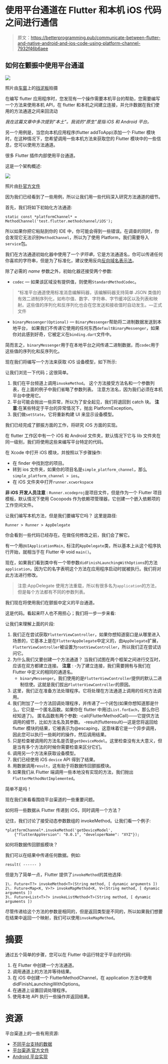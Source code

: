 # 使用平台通道在 Flutter 和本机 iOS 代码之间进行通信

> 原文：<https://betterprogramming.pub/communicate-between-flutter-and-native-android-and-ios-code-using-platform-channel-7932f46b6aee>

## 如何在颤振中使用平台通道

![](img/69d0fec28b73509e762e300b9fdaa617.png)

照片由[车窗](https://unsplash.com/@windows)上的[挡泥板](https://unsplash.com/)拍摄

在编写 flutter 应用程序时，您发现有一个操作需要本机平台的帮助，您需要编写一个方法来使用本机 API，在 flutter 和本机之间建立连接，并允许数据在我们使用的方法通道之间来回流动

*我在这篇文章中多次提到“本土”。我说的“原生”是指 iOS 和 Android 平台。*

另一个用例是，当您向本机应用程序(flutter addToApp)添加一个 Flutter 模块时，在这种情况下，您希望调用一些本机方法来获取您的 Flutter 模块中的一些信息，您可以使用方法通道。

很多 Flutter 插件内部使用平台通道。

这是一个架构概述:

![](img/6223c266cb4736b7e9e36ec1f8376923.png)

照片由[扑官方文件](https://docs.flutter.dev/development/platform-integration/platform-channels)

因为我们已经看到了一些用例，所以让我们用一些代码深入研究方法通道的细节。

首先，我们将如下初始化方法通道:

```
static const *platformChannel* = MethodChannel('test.flutter.methodchannel/iOS');
```

所以如果你把它粘贴到你的 IDE 中，你可能会得到一些错误。在调查的同时，你会发现它无法识别`MethodChannel`，所以为了使用 Platform，我们需要导入`service`包。

我们在方法通道初始化器中使用了一个*字符串*，它是方法通道名，你可以传递任何你喜欢的字符串，但是为了标准化，建议使用反向[反向域名表示法](https://en.wikipedia.org/wiki/Reverse_domain_name_notation)。

除了必需的 *name* 参数之外，初始化器还接受两个参数:

*   `codec` —
    如果该区域没有提供值，则使用`StandardMethodCodec`。

> “标准平台通道使用标准消息编解码器，该编解码器支持简单 JSON 类值的有效二进制序列化，如布尔值、数字、字符串、字节缓冲区以及列表和映射。这些值的序列化和反序列化也会在您发送和接收值时自动发生。—正式文件

*   `binaryMessenger(Optional)` —
    `BinaryMessenger`帮助将二进制数据发送到本地平台，
    如果我们不传递它使用的任何东西`defaultBinaryMessenger`，如果你对此感到好奇，它被定义在`binding.dart`文件中。

简而言之，`binaryMessenger`用于在本地平台之间传递二进制数据，而`codec`用于这些值的序列化和反序列化。

现在我们将编写一个方法来获取 iOS 设备模型，如下所示:

让我们浏览一下代码；这很简单。

1.  我们在平台频道上调用`invokeMethod`。
    这个方法接受方法名和一个参数列表，在上面的例子中我们省略了参数列表。
    注意方法名，因为我们必须在本机平台中使用它。
2.  平台可能会抛出一些异常，所以为了安全起见，我们将退回到 catch 块。
    **注意**:在某些特定于平台的异常情况下，抛出 PlatformException。
3.  我们做`setState`，它将重新构建 UI 来显示设备模型。

我们已经完成了颤振方面的工作，将研究 iOS 方面的实现。

在 flutter 工作区中有一个 iOS 和 Android 文件夹，默认情况下它与 lib 文件夹在同一级别，我们将使用这些来编写平台特定的代码。

在 Xcode 中打开 iOS 模块，并按照以下步骤操作:

*   在 finder 中找到您的项目。
*   转到 ios 文件夹，如果你的项目名是`simple_platform_channel`，那么`simple_platform_channel > ios`。
*   在 iOS 文件夹中打开`runner.xcworkspace`

**非 iOS 开发人员注意** : `Runner.xcodeproj`是项目文件，但是作为一个 Flutter 项目模板，默认情况下使用 Cocopods 作为依赖项管理器，它创建一个嵌入依赖项的工作空间文件。

让我们编写本机方法，但是我们要编写它吗？
这里是路径:

```
Runner > Runner > AppDelegate
```

你会看到一些代码已经存在。在做任何修改之前，我们会了解它。

有一个用`@UIApplicationMain,` 标注的`AppDelegate`类，所以基本上从这个程序执行开始，就相当于在 Flutter 中 void `main()`。

现在，如果我们看到类中有一个带参数`didFinishLaunchingWithOptions`的方法`application`，因为它的名字表明这个方法在应用程序启动时就被执行。我们将对此方法进行修改。

> 注意:AppDelegate 使用方法重载，所以有很多名为`application`的方法，但是每个方法都有不同的参数列表。

我们现在将使用我们在颤振中定义的平台通道。

这是代码。看起来吓人也不用担心；我们将一步一步来看:

让我们来理解上面的片段:

1.  我们正在尝试获取`FlutterViewController`，如果你想知道窗口是从哪里进入场景的，它基本上是在`FlutterAppDelegate`中定义的，由`AppDelegate`扩展，`FlutterViewController`被设置为`rootViewController`，所以我们正在尝试访问它。
2.  为什么我们又要创建一个方法通道？
    当我们试图在两个框架之间进行交互时，应该在双方都建立连接。
    **注意** :
    -为了建立连接，我们需要拥有与我们在 Flutter 中定义的相同的通道名。
    - `binaryMessenger`。我们使用的是`FlutterViewController`提供的默认二进制信使。这就是我们拔出`FlutterViewController`的原因。
3.  这里，我们正在准备方法处理程序。它将处理在方法通道上调用的任何方法调用。
4.  我们附加了一个方法回调处理程序，并传递了一个闭包(如果你想知道那是什么，它只是一个匿名函数。如果你在 flutter 中用过`List.forEach`，那么你已经知道了)。
    匿名函数有两个参数:
    -call(FlutterMethodCall)——它提供方法调用的细节，比如方法名及其参数。
    -result(flutteresult)—这是您将返回给 flutter 模块的结果，它被表示为@escaping，这意味着它是一个异步调用，因此您可以执行一些耗时的操作，然后调用结果。
5.  只是检查被调用的方法名是否是`getDeviceModel`。这里检查没有太大意义，但是当有多个方法的时候你需要检查来区分它们。
6.  调用另一个方法来获取设备模型。
7.  我们已经使用 iOS `device` API 得到了结果。
8.  用数据调用`result`，这有助于将数据传回颤振模块。
9.  如果我们从 Flutter 端调用一些本地没有实现的方法，我们抛出`FlutterMethodNotImplemented`。

简单不是吗！

现在我们来看看围绕平台渠道的一些重要问题。

如何将一些数据从 Flutter 传递到 iOS，同时调用一个方法？

记住，我们讨论了接受动态参数数组的 invokeMethod。让我们看一个例子:

```
*platformChannel*.invokeMethod('getDeviceModel',
    {"flutterAppVersion": "0.0.1", "developerName": "XYZ"});
```

如何将数据传回颤振模块？

我们可以在结果中传递任何数据。例如:

```
result( ------ )
```

但是为了简单一点，Flutter 提供了`invokeMethod`的其他选择:

```
1\. Future<T?> invokeMethod<T>(String method, [ dynamic arguments ])
2\. Future<Map<K, V>?> invokeMapMethod<K, V>(String method, [ dynamic arguments ])
3\. Future<List<T>?> invokeListMethod<T>(String method, [ dynamic arguments ])
```

尽管传递给这个方法的参数是相同的，但是返回类型是不同的，所以如果我们想要在结果中返回一个映射，我们可以使用`invokeMapMethod`。

# 摘要

通过五个简单的步骤，您可以在 Flutter 中运行特定于平台的代码:

1.  在 Flutter 中创建一个方法通道。
2.  调用通道上的方法并等待结果。
3.  在 iOS 中创建一个 FlutterMethodChannel，在 application 方法中使用 didFinishLaunchingWithOptions。
4.  在通道上设置回调处理程序。
5.  使用本地 API 执行一些操作并返回结果。

# 资源

平台渠道上的一些有用资源:

*   [不同平台支持的数据](https://docs.flutter.dev/development/platform-integration/platform-channels?tab=type-mappings-swift-tab#codec)
*   [平台渠道:官方文件](https://docs.flutter.dev/development/platform-integration/platform-channels)
*   [Android 平台实现](https://docs.flutter.dev/development/platform-integration/platform-channels?tab=type-mappings-swift-tab#step-3-add-an-android-platform-specific-implementation)